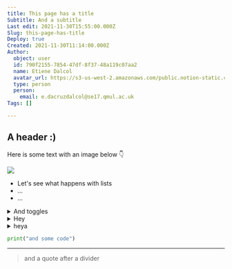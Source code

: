 ```yaml
---
title: This page has a title
Subtitle: And a subtitle
Last edit: 2021-11-30T15:55:00.000Z
Slug: this-page-has-title
Deploy: true
Created: 2021-11-30T11:14:00.000Z
Author:
  object: user
  id: 790f2155-7854-47df-8f37-48a119c07aa2
  name: Etiene Dalcol
  avatar_url: https://s3-us-west-2.amazonaws.com/public.notion-static.com/94f61eb6-d1c1-459d-afce-e02116a047cf/profile.jpg
  type: person
  person:
    email: e.dacruzdalcol@se17.qmul.ac.uk
Tags: []

---
```



## A header :) 
Here is some text with an image below 👇



![](https://s3.us-west-2.amazonaws.com/secure.notion-static.com/dfaf50d5-439f-4e58-933f-0d8982555f6d/21.png?X-Amz-Algorithm=AWS4-HMAC-SHA256&X-Amz-Content-Sha256=UNSIGNED-PAYLOAD&X-Amz-Credential=AKIAT73L2G45EIPT3X45%2F20211130%2Fus-west-2%2Fs3%2Faws4_request&X-Amz-Date=20211130T155612Z&X-Amz-Expires=3600&X-Amz-Signature=8a29601cdb84489bda54bb4be9e1cebc0a832968773eebf5dc2074b82ae7f517&X-Amz-SignedHeaders=host&x-id=GetObject)


* Let's see what happens with lists
* ...
* ...




<details><summary>And toggles</summary>hey


</details><details><summary>Hey</summary></details><details><summary>heya</summary></details>


```python
print("and some code")
```


---


> and a quote after a divider


